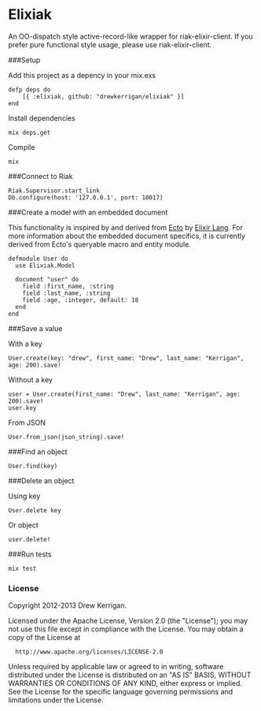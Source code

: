 # Elixiak

An OO-dispatch style active-record-like wrapper for riak-elixir-client. If you prefer pure functional style usage, please use riak-elixir-client.

###Setup

Add this project as a depency in your mix.exs

```
defp deps do
	[{ :elixiak, github: "drewkerrigan/elixiak" }]
end
```

Install dependencies

```
mix deps.get
```

Compile

```
mix
```

###Connect to Riak

```
Riak.Supervisor.start_link
Db.configure(host: '127.0.0.1', port: 10017)
```

###Create a model with an embedded document

This functionality is inspired by and derived from [Ecto](https://github.com/elixir-lang/ecto) by [Elixir Lang](http://elixir-lang.org/). For more information about the embedded document specifics, it is currently derived from Ecto's queryable macro and entity module.

```
defmodule User do
  use Elixiak.Model

  document "user" do
    field :first_name, :string
    field :last_name, :string
    field :age, :integer, default: 18
  end
end
```

###Save a value

With a key

```
User.create(key: "drew", first_name: "Drew", last_name: "Kerrigan", age: 200).save!
```

Without a key

```
user = User.create(first_name: "Drew", last_name: "Kerrigan", age: 200).save!
user.key
```

From JSON

```
User.from_json(json_string).save!
```

###Find an object

```
User.find(key)
```

###Delete an object

Using key

```
User.delete key
```

Or object

```
user.delete!
```

###Run tests

```
mix test
```

### License

Copyright 2012-2013 Drew Kerrigan.

  Licensed under the Apache License, Version 2.0 (the "License");
  you may not use this file except in compliance with the License.
  You may obtain a copy of the License at

      http://www.apache.org/licenses/LICENSE-2.0

  Unless required by applicable law or agreed to in writing, software
  distributed under the License is distributed on an "AS IS" BASIS,
  WITHOUT WARRANTIES OR CONDITIONS OF ANY KIND, either express or implied.
  See the License for the specific language governing permissions and
  limitations under the License.